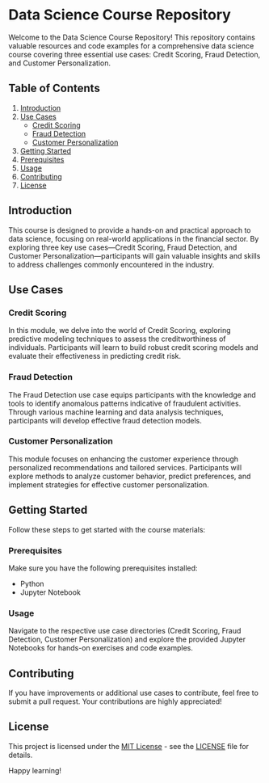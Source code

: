 # Data Science Course Repository

Welcome to the Data Science Course Repository! This repository contains valuable resources and code examples for a comprehensive data science course covering three essential use cases: Credit Scoring, Fraud Detection, and Customer Personalization.

## Table of Contents

1. [Introduction](#introduction)
2. [Use Cases](#use-cases)
    - [Credit Scoring](#credit-scoring)
    - [Fraud Detection](#fraud-detection)
    - [Customer Personalization](#customer-personalization)
3. [Getting Started](#getting-started)
4. [Prerequisites](#prerequisites)
5. [Usage](#usage)
6. [Contributing](#contributing)
7. [License](#license)

## Introduction

This course is designed to provide a hands-on and practical approach to data science, focusing on real-world applications in the financial sector. By exploring three key use cases—Credit Scoring, Fraud Detection, and Customer Personalization—participants will gain valuable insights and skills to address challenges commonly encountered in the industry.

## Use Cases

### Credit Scoring

In this module, we delve into the world of Credit Scoring, exploring predictive modeling techniques to assess the creditworthiness of individuals. Participants will learn to build robust credit scoring models and evaluate their effectiveness in predicting credit risk.

### Fraud Detection

The Fraud Detection use case equips participants with the knowledge and tools to identify anomalous patterns indicative of fraudulent activities. Through various machine learning and data analysis techniques, participants will develop effective fraud detection models.

### Customer Personalization

This module focuses on enhancing the customer experience through personalized recommendations and tailored services. Participants will explore methods to analyze customer behavior, predict preferences, and implement strategies for effective customer personalization.

## Getting Started

Follow these steps to get started with the course materials:

### Prerequisites

Make sure you have the following prerequisites installed:

- Python
- Jupyter Notebook

### Usage

Navigate to the respective use case directories (Credit Scoring, Fraud Detection, Customer Personalization) and explore the provided Jupyter Notebooks for hands-on exercises and code examples.

## Contributing

If you have improvements or additional use cases to contribute, feel free to submit a pull request. Your contributions are highly appreciated!

## License

This project is licensed under the [MIT License](LICENSE) - see the [LICENSE](LICENSE) file for details.

Happy learning!
